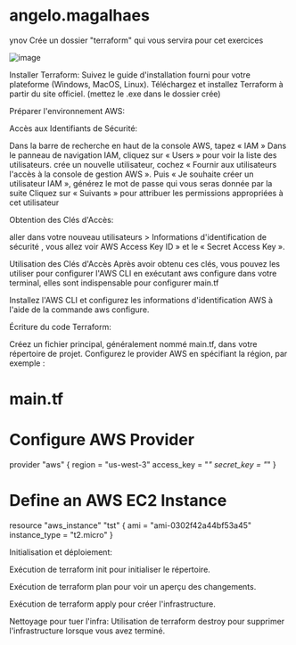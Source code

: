 # angelo.magalhaes
ynov
 Crée un dossier "terraform"  qui vous servira pour cet exercices 

![image](https://github.com/Lo0kii/angelo.magalhaes/assets/109228312/d8615659-c7ec-4171-9b8b-f1969ad08e44)

Installer Terraform:
Suivez le guide d'installation fourni pour votre plateforme (Windows, MacOS, Linux). Téléchargez et installez Terraform à partir du site officiel. (mettez le .exe dans le dossier crée)

 Préparer l'environnement AWS:
  
Accès aux Identifiants de Sécurité:

Dans la barre de recherche en haut de la console AWS, tapez « IAM » 
Dans le panneau de navigation IAM, cliquez sur « Users » pour voir la liste des utilisateurs.
crée un nouvelle utilisateur, cochez « Fournir aux utilisateurs l'accès à la console de gestion AWS ».
Puis « Je souhaite créer un utilisateur IAM », générez le mot de passe qui vous seras donnée par la suite
Cliquez sur « Suivants » pour attribuer les permissions appropriées à cet utilisateur 

Obtention des Clés d'Accès:

aller dans votre nouveau utilisateurs >  Informations d'identification de sécurité , vous allez voir AWS Access Key ID » et le « Secret Access Key ».

Utilisation des Clés d'Accès
Après avoir obtenu ces clés, vous pouvez les utiliser pour configurer l'AWS CLI en exécutant aws configure dans votre terminal, elles sont indispensable pour configurer main.tf

Installez l'AWS CLI et configurez les informations d'identification AWS à l'aide de la commande aws configure.

Écriture du code Terraform:

Créez un fichier principal, généralement nommé main.tf, dans votre répertoire de projet.
Configurez le provider AWS en spécifiant la région, par exemple :

# main.tf

# Configure AWS Provider
provider "aws" {
  region = "us-west-3"
  access_key = "*"
  secret_key = "*"
}

# Define an AWS EC2 Instance
resource "aws_instance" "tst" {
  ami           = "ami-0302f42a44bf53a45"
  instance_type = "t2.micro"
}

Initialisation et déploiement:

Exécution de terraform init  pour initialiser le répertoire.

Exécution de terraform plan  pour voir un aperçu des changements.

Exécution de terraform apply  pour créer l'infrastructure.

Nettoyage pour tuer l'infra: 
Utilisation de terraform destroy pour supprimer l'infrastructure lorsque vous avez terminé.
